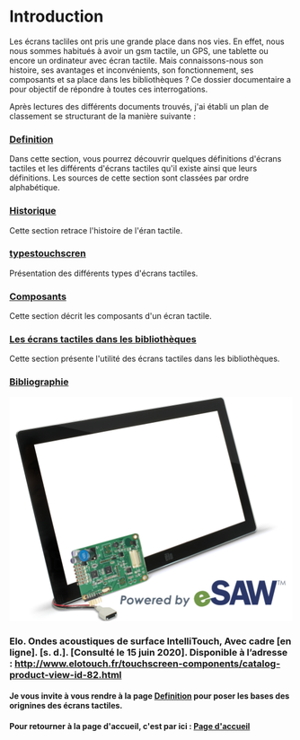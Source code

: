 #  Introduction 

Les écrans tacliles ont pris une grande place dans nos vies. En effet, nous nous sommes habitués à avoir un gsm tactile, un GPS, une tablette ou encore un ordinateur avec écran tactile. Mais connaissons-nous son histoire, ses avantages et inconvénients, son fonctionnement, ses composants et sa place dans les bibliothèques ? Ce dossier documentaire a pour objectif de répondre à toutes ces interrogations.

Après lectures des différents documents trouvés, j'ai établi un plan de classement se structurant de la manière suivante :

###  [Definition](Definition.md)

Dans cette section, vous pourrez découvrir quelques définitions d'écrans tactiles et les différents d'écrans tactiles qu'il existe ainsi que leurs définitions. Les sources de cette section sont classées par ordre alphabétique.

### [Historique](historique.md)

Cette section retrace l'histoire de l'éran tactile.

### [typestouchscren](typestouchscreen.md)

Présentation des différents types d'écrans tactiles.

### [Composants](Composants.md)

Cette section décrit les composants d'un écran tactile.

### [Les écrans tactiles dans les bibliothèques](Lesecranstactilesdanslesbibliotheques.md)

Cette section présente l'utilité des écrans tactiles dans les bibliothèques.


### [Bibliographie](Bibliographie) 


![touchscreen](IntelliTouch.png)
### Elo. Ondes acoustiques de surface IntelliTouch, Avec cadre [en ligne]. [s. d.]. [Consulté le 15 juin 2020]. Disponible à l’adresse : http://www.elotouch.fr/touchscreen-components/catalog-product-view-id-82.html



#### Je vous invite à vous rendre à la page [Definition](Definition.md) pour poser les bases des orignines des écrans tactiles.

#### Pour retourner à la page d'accueil, c'est par ici : [Page d'accueil](Pagedaccueil.md)
   
